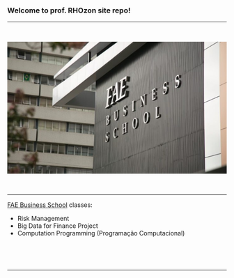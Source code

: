 ### Welcome to prof. RHOzon site repo!

***

&nbsp;

![](fae_building.jpg)

&nbsp;

 ***
 
 [FAE Business School](https://fae.edu/) classes:


 
  - Risk Management
  - Big Data for Finance Project
  - Computation Programming (Programação Computacional)
      
&nbsp;

&nbsp;

***

